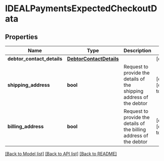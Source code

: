 # IDEALPaymentsExpectedCheckoutData

## Properties
Name | Type | Description | Notes
------------ | ------------- | ------------- | -------------
**debtor_contact_details** | [**DebtorContactDetails**](DebtorContactDetails.md) |  | [optional] 
**shipping_address** | **bool** | Request to provide the details of the shipping address of the debtor  | [optional] [default to False]
**billing_address** | **bool** | Request to provide the details of the billing address of the debtor  | [optional] [default to False]

[[Back to Model list]](../README.md#documentation-for-models) [[Back to API list]](../README.md#documentation-for-api-endpoints) [[Back to README]](../README.md)

